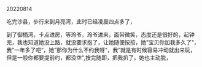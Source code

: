 20220814

吃完沙县，步行来到月亮湾，此时已经凌晨四点多了，

到了御栖湾，卡点进房，等玲爷，玲爷进来，面带微笑，态度还是很好的，起钟完，我也知道她没上路，就没要求抱了，让她随便按按，她”宝贝你加我多久了“，我”一年多了吧“，她”那你为什么不约我呀“，我”就是有时候容易冲动就出来玩，但是一般你都要提前约，都没空",按完随即，把我扒了，她也主动脱，